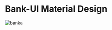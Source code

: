 # Bank-UI Material Design
![banka](https://user-images.githubusercontent.com/89164849/135725835-626a920b-78f9-4c29-878a-064dabe99a23.jpg)
